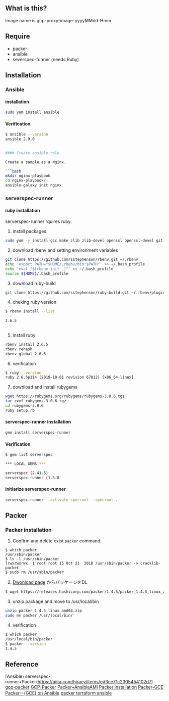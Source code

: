 ## What is this?

Image name is gcp-proxy-image-yyyyMMdd-Hmm

## Require

- packer
- ansible
- severspec-funner (needs Ruby)

## Installation

### Ansible

#### installation

```bash
sudo yum install ansible
```

#### Verification

```bash
$ ansible --version
ansible 2.9.0
  

#### Create ansible role

Create a sample as a Nginx.

```bash
mkdir nginx-playbook
cd nginx-playbook/
ansible-galaxy init nginx
```

### serverspec-runner

#### ruby installation

serverspec-runner rquires ruby.

1. install packages

```bash
sudo yum -y install gcc make zlib zlib-devel openssl openssl-devel git libffi-devel readline-devel wget bzip2
```

2. download rbenv and setting environment variables

```bash
git clone https://github.com/sstephenson/rbenv.git ~/.rbenv
echo 'export PATH="$HOME/.rbenv/bin:$PATH"' >> ~/.bash_profile
echo 'eval "$(rbenv init -)"' >> ~/.bash_profile
source ${HOME}/.bash_profile
```

3. download ruby-build

```bash
git clone https://github.com/sstephenson/ruby-build.git ~/.rbenv/plugins/ruby-build
```

4. cheking ruby version

```bash
$ rbenv install --list
  :
2.6.5
  :
```
5. install ruby

```bash
rbenv install 2.6.5
rbenv rehash
rbenv global 2.6.5
```

6. verification

```bash
$ ruby --version
ruby 2.6.5p114 (2019-10-01 revision 67812) [x86_64-linux]
```

7. download and install rubygems

```bash
wget https://rubygems.org/rubygems/rubygems-3.0.6.tgz
tar zxvf rubygems-3.0.6.tgz
cd rubygems-3.0.6
ruby setup.rb
```

#### serverspec-runner installation

```bash
gem install serverspec-runner
```

#### Verification

```bash
$ gem list serverspec

*** LOCAL GEMS ***

serverspec (2.41.5)
serverspec-runner (1.3.8
```

#### initiarize serverspec-runner

```bash
serverspec-runner --activate-specroot --specroot .
```

## Packer

### Packer installation

1. Confirm and delete exist `packer` command.

```
$ which packer
/usr/sbin/packer
$ ls -l /usr/sbin/packer
lrwxrwxrwx. 1 root root 15 Oct 21  2018 /usr/sbin/packer -> cracklib-packer
$ sudo rm /usr/sbin/packer
```

2. [Dwonload page](https://www.packer.io/downloads.html) からパッケージをDL

```bash
$ wget https://releases.hashicorp.com/packer/1.4.5/packer_1.4.5_linux_amd64.zip
```

3. unzip package and move to /usr/local/bin

```bash
unzip packer_1.4.5_linux_amd64.zip
sudo mv packer /usr/local/bin/
```

4. verification

```bash
$ which packer
/usr/local/bin/packer
$ packer --version
1.4.5
```

## Reference

[Ansible+serverspec-runner+Packer(https://qiita.com/hiracy/items/ed3ce71c2305454102d7)
[gcp-packer](https://qiita.com/smallpalace/items/9a67f613762ee38c8caa)
[GCP-Packer](https://amemo.hatenablog.jp/entry/2017/09/25/030819)
[Packer+AnsibleAMI](https://dev.classmethod.jp/server-side/ansible/build_ami_with_packer_using_ansible/)
[Packer installation](https://www.packer.io/intro/getting-started/install.html)
[Packer-GCE](https://techblog.gmo-ap.jp/2019/07/09/packer/)
[Packerー(GCE) on Ansible](https://awsbloglink.wordpress.com/2017/11/01/packer%E3%82%A4%E3%83%A1%E3%83%BC%E3%82%B8%E4%BD%9C%E6%88%90%E6%89%8B%E9%A0%86gce-on-ansible/)
[packer  terraform  ansible ](https://qiita.com/kanagi/items/6af87a3a59e70e7e06db)
